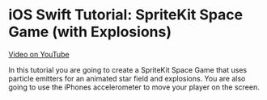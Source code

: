 # iOS Swift Tutorial: SpriteKit Space Game (with Explosions)

[Video on YouTube](https://youtu.be/cJy61bOqQpg)

In this tutorial you are going to create a SpriteKit Space Game that uses particle emitters for an animated star field and explosions. You are also going to use the iPhones accelerometer to move your player on the screen.
